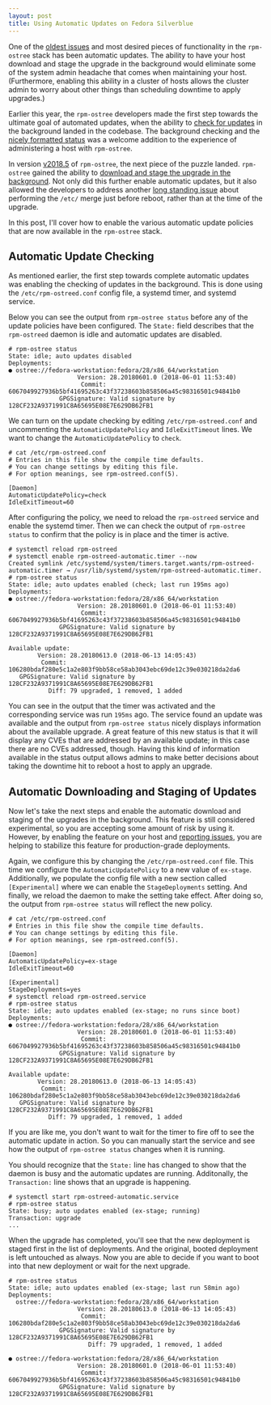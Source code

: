 ```yaml
---
layout: post
title: Using Automatic Updates on Fedora Silverblue
---
```


One of the [oldest issues](https://github.com/projectatomic/rpm-ostree/issues/247)
and most desired pieces of functionality in the `rpm-ostree` stack has been
automatic updates.  The ability to have your host download and stage the
upgrade in the background would eliminate some of the system admin headache
that comes when maintaining your host.  (Furthermore, enabling this ability
in a cluster of hosts allows the cluster admin to worry about other things
than scheduling downtime to apply upgrades.)

Earlier this year, the `rpm-ostree` developers made the first step towards the
ultimate goal of automated updates, when the ability to [check for updates](https://github.com/projectatomic/rpm-ostree/pull/1147)
in the background landed in the codebase.  The background checking and the
[nicely formatted status](https://github.com/projectatomic/rpm-ostree/pull/1147#issuecomment-355614658)
was a welcome addition to the experience of administering a host with `rpm-ostree`.

In version [v2018.5](https://github.com/projectatomic/rpm-ostree/releases/tag/v2018.5)
of `rpm-ostree`, the next piece of the puzzle landed.  `rpm-ostree` gained the
ability to [download and stage the upgrade in the background](https://github.com/projectatomic/rpm-ostree/pull/1321).
Not only did this further enable automatic updates, but it also allowed the
developers to address another [long standing issue](https://github.com/projectatomic/rpm-ostree/issues/40)
about performing the `/etc/` merge just before reboot, rather than at the time
of the upgrade.

In this post, I'll cover how to enable the various automatic update policies
that are now available in the `rpm-ostree` stack.

## Automatic Update Checking

As mentioned earlier, the first step towards complete automatic updates was
enabling the checking of updates in the background.  This is done using the
`/etc/rpm-ostreed.conf` config file, a systemd timer, and systemd service.

Below you can see the output from `rpm-ostree status` before any of the
update policies have been configured. The `State:` field describes that
the `rpm-ostreed` daemon is idle and automatic updates are disabled.

```
# rpm-ostree status
State: idle; auto updates disabled
Deployments:
● ostree://fedora-workstation:fedora/28/x86_64/workstation
                   Version: 28.20180601.0 (2018-06-01 11:53:40)
                    Commit: 6067049927936b5bf41695263c43f37238603b858506a45c98316501c94841b0
              GPGSignature: Valid signature by 128CF232A9371991C8A65695E08E7E629DB62FB1
```

We can turn on the update checking by editing `/etc/rpm-ostreed.conf`
and uncommenting the `AutomaticUpdatePolicy` and `IdleExitTimeout`
lines.  We want to change the `AutomaticUpdatePolicy` to `check`.

```
# cat /etc/rpm-ostreed.conf
# Entries in this file show the compile time defaults.
# You can change settings by editing this file.
# For option meanings, see rpm-ostreed.conf(5).

[Daemon]
AutomaticUpdatePolicy=check
IdleExitTimeout=60
```

After configuring the policy, we need to reload the `rpm-ostreed` service
and enable the systemd timer.  Then we can check the output of
`rpm-ostree status` to confirm that the policy is in place and the timer
is active.

```
# systemctl reload rpm-ostreed
# systemctl enable rpm-ostreed-automatic.timer --now
Created symlink /etc/systemd/system/timers.target.wants/rpm-ostreed-automatic.timer → /usr/lib/systemd/system/rpm-ostreed-automatic.timer.
# rpm-ostree status
State: idle; auto updates enabled (check; last run 195ms ago)
Deployments:
● ostree://fedora-workstation:fedora/28/x86_64/workstation
                   Version: 28.20180601.0 (2018-06-01 11:53:40)
                    Commit: 6067049927936b5bf41695263c43f37238603b858506a45c98316501c94841b0
              GPGSignature: Valid signature by 128CF232A9371991C8A65695E08E7E629DB62FB1

Available update:
        Version: 28.20180613.0 (2018-06-13 14:05:43)
         Commit: 106280bdaf280e5c1a2e803f9bb58ce58ab3043ebc69de12c39e030218da2da6
   GPGSignature: Valid signature by 128CF232A9371991C8A65695E08E7E629DB62FB1
           Diff: 79 upgraded, 1 removed, 1 added
```

You can see in the output that the timer was activated and the corresponding
service was run `195ms` ago.  The service found an update was available and
the output from `rpm-ostree status` nicely displays information about the
available upgrade.  A great feature of this new status is that it will
display any CVEs that are addressed by an available update; in this case
there are no CVEs addressed, though.  Having this kind of information
available in the status output allows admins to make better decisions about
taking the downtime hit to reboot a host to apply an upgrade.

## Automatic Downloading and Staging of Updates

Now let's take the next steps and enable the automatic download and staging
of the upgrades in the background.  This feature is still considered
experimental, so you are accepting some amount of risk by using it.  However,
by enabling the feature on your host and [reporting issues](https://github.com/projectatomic/rpm-ostree/issues/),
you are helping to stabilize this feature for production-grade deployments.

Again, we configure this by changing the `/etc/rpm-ostreed.conf` file.  This
time we configure the `AutomaticUpdatePolicy` to a new value of `ex-stage`.
Additionally, we populate the config file with a new section called
`[Experimental]` where we can enable the `StageDeployments` setting.  And
finally, we reload the daemon to make the setting take effect.  After doing
so, the output from `rpm-ostree status` will reflect the new policy.

```
# cat /etc/rpm-ostreed.conf
# Entries in this file show the compile time defaults.
# You can change settings by editing this file.
# For option meanings, see rpm-ostreed.conf(5).

[Daemon]
AutomaticUpdatePolicy=ex-stage
IdleExitTimeout=60

[Experimental]
StageDeployments=yes
# systemctl reload rpm-ostreed.service
# rpm-ostree status
State: idle; auto updates enabled (ex-stage; no runs since boot)
Deployments:
● ostree://fedora-workstation:fedora/28/x86_64/workstation
                   Version: 28.20180601.0 (2018-06-01 11:53:40)
                    Commit: 6067049927936b5bf41695263c43f37238603b858506a45c98316501c94841b0
              GPGSignature: Valid signature by 128CF232A9371991C8A65695E08E7E629DB62FB1

Available update:
        Version: 28.20180613.0 (2018-06-13 14:05:43)
         Commit: 106280bdaf280e5c1a2e803f9bb58ce58ab3043ebc69de12c39e030218da2da6
   GPGSignature: Valid signature by 128CF232A9371991C8A65695E08E7E629DB62FB1
           Diff: 79 upgraded, 1 removed, 1 added
```

If you are like me, you don't want to wait for the timer to fire off to see
the automatic update in action.  So you can manually start the service and see
how the output of `rpm-ostree status` changes when it is running.

You should recognize that the `State:` line has changed to show that the daemon
is busy and the automatic updates are running.  Additonally, the `Transaction:`
line shows that an upgrade is happening.

```
# systemctl start rpm-ostreed-automatic.service
# rpm-ostree status
State: busy; auto updates enabled (ex-stage; running)
Transaction: upgrade
...
```

When the upgrade has completed, you'll see that the new deployment is staged
first in the list of deployments.  And the original, booted deployment is left
untouched as always.  Now you are able to decide if you want to boot into that
new deployment or wait for the next upgrade.

```
# rpm-ostree status
State: idle; auto updates enabled (ex-stage; last run 58min ago)
Deployments:
  ostree://fedora-workstation:fedora/28/x86_64/workstation
                   Version: 28.20180613.0 (2018-06-13 14:05:43)
                    Commit: 106280bdaf280e5c1a2e803f9bb58ce58ab3043ebc69de12c39e030218da2da6
              GPGSignature: Valid signature by 128CF232A9371991C8A65695E08E7E629DB62FB1
                      Diff: 79 upgraded, 1 removed, 1 added

● ostree://fedora-workstation:fedora/28/x86_64/workstation
                   Version: 28.20180601.0 (2018-06-01 11:53:40)
                    Commit: 6067049927936b5bf41695263c43f37238603b858506a45c98316501c94841b0
              GPGSignature: Valid signature by 128CF232A9371991C8A65695E08E7E629DB62FB1
```

